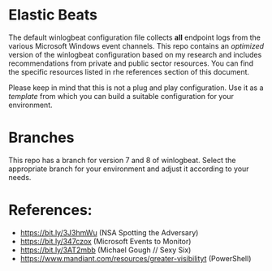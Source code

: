 
# Elastic Beats
The default winlogbeat configuration file collects **all** endpoint logs from the various 
Microsoft Windows event channels. This repo contains an *optimized* version of the winlogbeat
configuration based on my research and includes recommendations from private and public sector
resources. You can find the specific resources listed in rhe references section of this document.

Please keep in mind that this is not a plug and play configuration. Use it as 
a *template* from which you can build a suitable configuration for your environment.

# Branches
This repo has a branch for version 7 and 8 of winlogbeat.
Select the appropriate branch for your environment and adjust it according
to your needs. 

 # References:
 - https://bit.ly/3J3hmWu (NSA Spotting the Adversary)
 - https://bit.ly/347czox (Microsoft Events to Monitor)
 - https://bit.ly/3AT2mbb (Michael Gough // Sexy Six)
 - https://www.mandiant.com/resources/greater-visibilityt (PowerShell)
